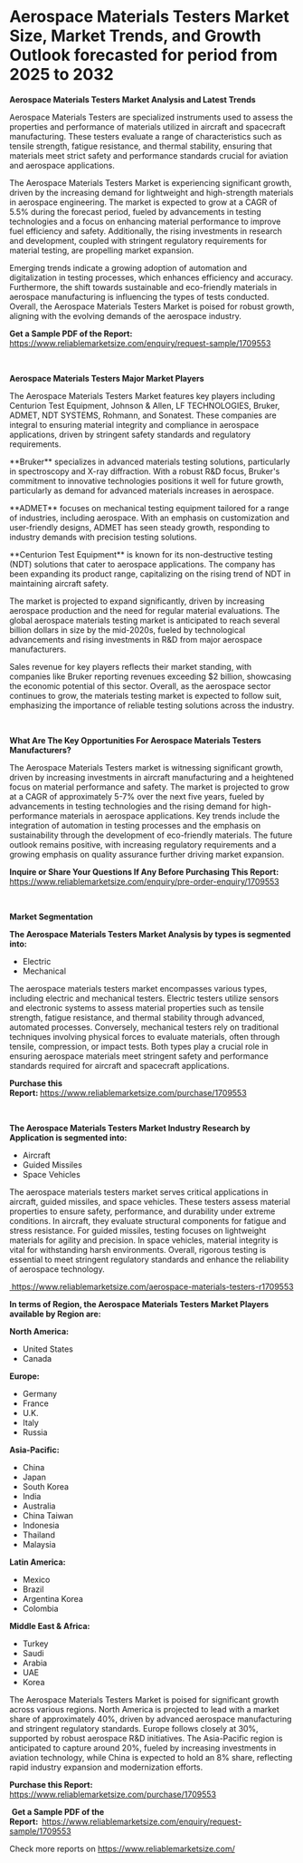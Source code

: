 <p><h1>Aerospace Materials Testers Market Size, Market Trends, and Growth Outlook forecasted for period from 2025 to 2032</h1></p><p><strong>Aerospace Materials Testers Market Analysis and Latest Trends</strong></p>
<p><p>Aerospace Materials Testers are specialized instruments used to assess the properties and performance of materials utilized in aircraft and spacecraft manufacturing. These testers evaluate a range of characteristics such as tensile strength, fatigue resistance, and thermal stability, ensuring that materials meet strict safety and performance standards crucial for aviation and aerospace applications.</p><p>The Aerospace Materials Testers Market is experiencing significant growth, driven by the increasing demand for lightweight and high-strength materials in aerospace engineering. The market is expected to grow at a CAGR of 5.5% during the forecast period, fueled by advancements in testing technologies and a focus on enhancing material performance to improve fuel efficiency and safety. Additionally, the rising investments in research and development, coupled with stringent regulatory requirements for material testing, are propelling market expansion. </p><p>Emerging trends indicate a growing adoption of automation and digitalization in testing processes, which enhances efficiency and accuracy. Furthermore, the shift towards sustainable and eco-friendly materials in aerospace manufacturing is influencing the types of tests conducted. Overall, the Aerospace Materials Testers Market is poised for robust growth, aligning with the evolving demands of the aerospace industry.</p></p>
<p><strong>Get a Sample PDF of the Report:&nbsp;</strong> <a href="https://www.reliablemarketsize.com/enquiry/request-sample/1709553?utm_campaign=1898&utm_medium=2&utm_source=Github&utm_content=ia&utm_term=10012025&utm_id=aerospace-materials-testers">https://www.reliablemarketsize.com/enquiry/request-sample/1709553</a></p>
<p>&nbsp;</p>
<p><strong>Aerospace Materials Testers Major Market Players</strong></p>
<p><p>The Aerospace Materials Testers Market features key players including Centurion Test Equipment, Johnson & Allen, LF TECHNOLOGIES, Bruker, ADMET, NDT SYSTEMS, Rohmann, and Sonatest. These companies are integral to ensuring material integrity and compliance in aerospace applications, driven by stringent safety standards and regulatory requirements.</p><p>**Bruker** specializes in advanced materials testing solutions, particularly in spectroscopy and X-ray diffraction. With a robust R&D focus, Bruker's commitment to innovative technologies positions it well for future growth, particularly as demand for advanced materials increases in aerospace.</p><p>**ADMET** focuses on mechanical testing equipment tailored for a range of industries, including aerospace. With an emphasis on customization and user-friendly designs, ADMET has seen steady growth, responding to industry demands with precision testing solutions.</p><p>**Centurion Test Equipment** is known for its non-destructive testing (NDT) solutions that cater to aerospace applications. The company has been expanding its product range, capitalizing on the rising trend of NDT in maintaining aircraft safety.</p><p>The market is projected to expand significantly, driven by increasing aerospace production and the need for regular material evaluations. The global aerospace materials testing market is anticipated to reach several billion dollars in size by the mid-2020s, fueled by technological advancements and rising investments in R&D from major aerospace manufacturers.</p><p>Sales revenue for key players reflects their market standing, with companies like Bruker reporting revenues exceeding $2 billion, showcasing the economic potential of this sector. Overall, as the aerospace sector continues to grow, the materials testing market is expected to follow suit, emphasizing the importance of reliable testing solutions across the industry.</p></p>
<p>&nbsp;</p>
<p><strong>What Are The Key Opportunities For Aerospace Materials Testers Manufacturers?</strong></p>
<p><p>The Aerospace Materials Testers market is witnessing significant growth, driven by increasing investments in aircraft manufacturing and a heightened focus on material performance and safety. The market is projected to grow at a CAGR of approximately 5-7% over the next five years, fueled by advancements in testing technologies and the rising demand for high-performance materials in aerospace applications. Key trends include the integration of automation in testing processes and the emphasis on sustainability through the development of eco-friendly materials. The future outlook remains positive, with increasing regulatory requirements and a growing emphasis on quality assurance further driving market expansion.</p></p>
<p><strong>Inquire or Share Your Questions If Any Before Purchasing This Report:</strong> <a href="https://www.reliablemarketsize.com/enquiry/pre-order-enquiry/1709553?utm_campaign=1898&utm_medium=2&utm_source=Github&utm_content=ia&utm_term=10012025&utm_id=aerospace-materials-testers">https://www.reliablemarketsize.com/enquiry/pre-order-enquiry/1709553</a></p>
<p>&nbsp;</p>
<p><strong>Market Segmentation</strong></p>
<p><strong>The Aerospace Materials Testers Market Analysis by types is segmented into:</strong></p>
<p><ul><li>Electric</li><li>Mechanical</li></ul></p>
<p><p>The aerospace materials testers market encompasses various types, including electric and mechanical testers. Electric testers utilize sensors and electronic systems to assess material properties such as tensile strength, fatigue resistance, and thermal stability through advanced, automated processes. Conversely, mechanical testers rely on traditional techniques involving physical forces to evaluate materials, often through tensile, compression, or impact tests. Both types play a crucial role in ensuring aerospace materials meet stringent safety and performance standards required for aircraft and spacecraft applications.</p></p>
<p><strong>Purchase this Report:&nbsp;</strong><a href="https://www.reliablemarketsize.com/purchase/1709553?utm_campaign=1898&utm_medium=2&utm_source=Github&utm_content=ia&utm_term=10012025&utm_id=aerospace-materials-testers">https://www.reliablemarketsize.com/purchase/1709553</a></p>
<p>&nbsp;</p>
<p><strong>The Aerospace Materials Testers Market Industry Research by Application is segmented into:</strong></p>
<p><ul><li>Aircraft</li><li>Guided Missiles</li><li>Space Vehicles</li></ul></p>
<p><p>The aerospace materials testers market serves critical applications in aircraft, guided missiles, and space vehicles. These testers assess material properties to ensure safety, performance, and durability under extreme conditions. In aircraft, they evaluate structural components for fatigue and stress resistance. For guided missiles, testing focuses on lightweight materials for agility and precision. In space vehicles, material integrity is vital for withstanding harsh environments. Overall, rigorous testing is essential to meet stringent regulatory standards and enhance the reliability of aerospace technology.</p></p>
<p><a href="https://www.reliablemarketsize.com/aerospace-materials-testers-r1709553?utm_campaign=1898&utm_medium=2&utm_source=Github&utm_content=ia&utm_term=10012025&utm_id=aerospace-materials-testers">&nbsp;https://www.reliablemarketsize.com/aerospace-materials-testers-r1709553</a></p>
<p><strong>In terms of Region, the Aerospace Materials Testers Market Players available by Region are:</strong></p>
<p>
    <p> <strong> North America: </strong>
        <ul>
            <li>United States</li>
            <li>Canada</li>
        </ul>
        </p> 
    <p> <strong> Europe: </strong>
        <ul>
            <li>Germany</li>
            <li>France</li>
            <li>U.K.</li>
            <li>Italy</li>
            <li>Russia</li>
        </ul>
        </p> 
    <p> <strong> Asia-Pacific: </strong>
        <ul>
            <li>China</li>
            <li>Japan</li>
            <li>South Korea</li>
            <li>India</li>
            <li>Australia</li>
            <li>China Taiwan</li>
            <li>Indonesia</li>
            <li>Thailand</li>
            <li>Malaysia</li>
        </ul>
        </p> 
    <p> <strong> Latin America: </strong>
        <ul>
            <li>Mexico</li>
            <li>Brazil</li>
            <li>Argentina Korea</li>
            <li>Colombia</li>
        </ul>
        </p> 
    <p> <strong> Middle East & Africa: </strong>
        <ul>
            <li>Turkey</li>
            <li>Saudi</li>
            <li>Arabia</li>
            <li>UAE</li>
            <li>Korea</li>
        </ul>
    </p>
    </p>
<p><p>The Aerospace Materials Testers Market is poised for significant growth across various regions. North America is projected to lead with a market share of approximately 40%, driven by advanced aerospace manufacturing and stringent regulatory standards. Europe follows closely at 30%, supported by robust aerospace R&D initiatives. The Asia-Pacific region is anticipated to capture around 20%, fueled by increasing investments in aviation technology, while China is expected to hold an 8% share, reflecting rapid industry expansion and modernization efforts.</p></p>
<p><strong>Purchase this Report: </strong><a href="https://www.reliablemarketsize.com/purchase/1709553?utm_campaign=1898&utm_medium=2&utm_source=Github&utm_content=ia&utm_term=10012025&utm_id=aerospace-materials-testers">https://www.reliablemarketsize.com/purchase/1709553</a></p>
<p>&nbsp;<strong>Get a Sample PDF of the Report:&nbsp;&nbsp;</strong><a href="https://www.reliablemarketsize.com/enquiry/request-sample/1709553?utm_campaign=1898&utm_medium=2&utm_source=Github&utm_content=ia&utm_term=10012025&utm_id=aerospace-materials-testers">https://www.reliablemarketsize.com/enquiry/request-sample/1709553</a></p>
<p><strong></strong></p>
<p>Check more reports on <a href="https://www.reliablemarketsize.com/?utm_campaign=1898&utm_medium=2&utm_source=Github&utm_content=ia&utm_term=10012025&utm_id=aerospace-materials-testers">https://www.reliablemarketsize.com/</a></p>